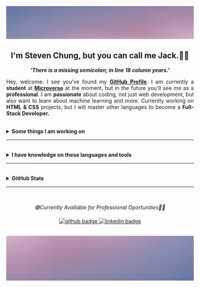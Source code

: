 <img src="assets/Welcome.gif" alt="welcome gif">

<h2 align="center">I'm Steven Chung, but you can call me Jack.🙋‍♂️</h2>
<p align="center"><i><strong>'There is a missing semicolon; in line 18 column years.'</strong></i></p>

<p align="justify"> Hey, welcome. I see you've found my <b><a href="https://github.com/jcy2704">GitHub Profile</a></b>. I am currently a <b>student</b> at <strong><a href="https://microverse.org">Microverse</a></strong> at the moment, but in the future you'll see me as a <b>professional</b>. I am <b>passionate</b> about coding, not just web development, but also want to learn about machine learning and more. Currently working on <b>HTML & CSS</b> projects, but I will master other languages to become a <b>Full-Stack Developer.</b></p>
<br>

<details>
  <summary><strong>Some things I am working on</strong></summary>
  <br>

  - Mastering HTML & CSS
  - Read 30 min a day📖
  - Sleep early 💤
  - Wake up early☀️

  <br>
</details>

<hr>
<br>

<details>
  <summary><strong>I have knowledge on these languages and tools</strong></summary>
  <br>

  <p><strong>IRL Languages:</strong></p>

  - Spanish
  - English

  <br>

  <p><strong>Programming Languages and Tools:</strong></p>

  - HTML <img height="20" src="https://raw.githubusercontent.com/github/explore/80688e429a7d4ef2fca1e82350fe8e3517d3494d/topics/html/html.png">
  - CSS <img height="20" src="https://raw.githubusercontent.com/github/explore/80688e429a7d4ef2fca1e82350fe8e3517d3494d/topics/css/css.png">
  - Javascript <img height="20" src="https://raw.githubusercontent.com/github/explore/80688e429a7d4ef2fca1e82350fe8e3517d3494d/topics/javascript/javascript.png">
  - React <img height="20" src="https://raw.githubusercontent.com/github/explore/80688e429a7d4ef2fca1e82350fe8e3517d3494d/topics/react/react.png">
  - Python <img height="20" src="https://raw.githubusercontent.com/github/explore/80688e429a7d4ef2fca1e82350fe8e3517d3494d/topics/python/python.png">

  <br>
</details>

<hr>
<br>

<details>
  <summary><strong>GitHub Stats</strong></summary>
  <br>
  <p align="center"><img src="https://github-readme-stats.vercel.app/api?username=jcy2704&show_icons=true&bg_color=30,697aa2,d1b5cb&title_color=2d6892&icon_color=2d6892"></p>
  <br>
</details>
<hr>
<br>

*<p align="center">🟢Currently Available for Professional Oportunities👨‍💻</p>*
<p align="center">
  <a href="https://github.com/jcy2704">
    <img src="https://img.shields.io/github/followers/jcy2704?color=%23181717&label=Steven%20J%20Chung&logo=github&logoColor=%23181717&style=for-the-badge" alt="github badge">
  </a>
  <a href="https://www.linkedin.com/in/stevenjchung">
    <img src="https://img.shields.io/badge/Steven%20J%20Chung-Connect-0077B5?style=for-the-badge&logo=linkedin&logoColor=0077B5" alt="linkedin badge">
  </a>
</p>

<br>
<img width=1140 height=120 src="assets/Footer.png" alt="footer">